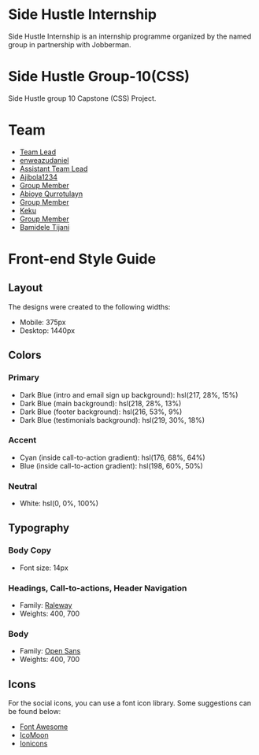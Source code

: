 # Side Hustle Internship
Side Hustle Internship is an internship programme organized by the named group in partnership with Jobberman.

# Side Hustle Group-10(CSS)
Side Hustle group 10 Capstone (CSS) Project.

# Team

*   [Team Lead](https://t.me/dandollar1)
*   [enweazudaniel](https://github.com/enweazudaniel)
*   [Assistant Team Lead](https://t.me/Ajibola_1)
*   [Ajibola1234](https://github.com/Ajibola1234)
*   [Group Member](https://t.me/)
*   [Abioye Qurrotulayn](https://github.com/Joyayn)
*   [Group Member](https://t.me/kekuBT)
*   [Keku](https://github.com/kekuBT)
*   [Group Member](https://t.me/EmmyB4Christ)
*   [Bamidele Tijani](https://github.com/Emmyb123)



# Front-end Style Guide

## Layout

The designs were created to the following widths:

- Mobile: 375px
- Desktop: 1440px

## Colors

### Primary

- Dark Blue (intro and email sign up background): hsl(217, 28%, 15%)
- Dark Blue (main background): hsl(218, 28%, 13%)
- Dark Blue (footer background): hsl(216, 53%, 9%)
- Dark Blue (testimonials background): hsl(219, 30%, 18%)

### Accent

- Cyan (inside call-to-action gradient): hsl(176, 68%, 64%)
- Blue (inside call-to-action gradient): hsl(198, 60%, 50%)

### Neutral

- White: hsl(0, 0%, 100%)

## Typography

### Body Copy

- Font size: 14px

### Headings, Call-to-actions, Header Navigation

- Family: [Raleway](https://fonts.google.com/specimen/Raleway)
- Weights: 400, 700

### Body

- Family: [Open Sans](https://fonts.google.com/specimen/Open+Sans)
- Weights: 400, 700

## Icons

For the social icons, you can use a font icon library. Some suggestions can be found below:

- [Font Awesome](https://fontawesome.com/)
- [IcoMoon](https://icomoon.io/)
- [Ionicons](https://ionicons.com/)
